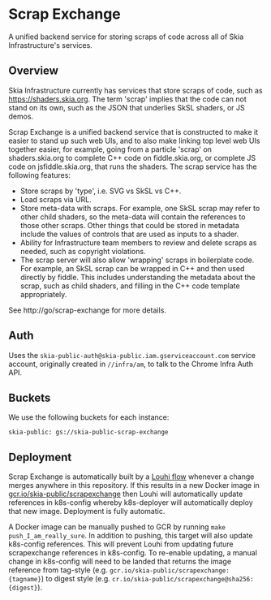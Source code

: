 # Scrap Exchange

A unified backend service for storing scraps of code across all of Skia Infrastructure's services.

## Overview

Skia Infrastructure currently has services that store scraps of code, such as
https://shaders.skia.org. The term 'scrap' implies that the code can not stand
on its own, such as the JSON that underlies SkSL shaders, or JS demos.

Scrap Exchange is a unified backend service that is constructed to make it
easier to stand up such web UIs, and to also make linking top level web UIs
together easier, for example, going from a particle 'scrap' on
shaders.skia.org to complete C++ code on fiddle.skia.org, or complete JS code
on jsfiddle.skia.org, that runs the shaders. The scrap service has the
following features:

- Store scraps by 'type', i.e. SVG vs SkSL vs C++.
- Load scraps via URL.
- Store meta-data with scraps. For example, one SkSL scrap may refer to other
  child shaders, so the meta-data will contain the references to those other
  scraps. Other things that could be stored in metadata include the values of
  controls that are used as inputs to a shader.
- Ability for Infrastructure team members to review and delete scraps as
  needed, such as copyright violations.
- The scrap server will also allow 'wrapping' scraps in boilerplate code. For
  example, an SkSL scrap can be wrapped in C++ and then used directly by
  fiddle. This includes understanding the metadata about the scrap, such as
  child shaders, and filling in the C++ code template appropriately.

See http://go/scrap-exchange for more details.

## Auth

Uses the `skia-public-auth@skia-public.iam.gserviceaccount.com` service account,
originally created in `//infra/am`, to talk to the Chrome Infra Auth API.

## Buckets

We use the following buckets for each instance:

    skia-public: gs://skia-public-scrap-exchange

## Deployment

Scrap Exchange is automatically built by a
[Louhi flow](https://louhi.dev/6316342352543744/flow-detail/dee997a6-0306-49f9-b902-dd8a7e7aab9b?branch=main)
whenever a change merges anywhere in this repository. If this results in a new
Docker image in
[gcr.io/skia-public/scrapexchange](https://console.cloud.google.com/gcr/images/skia-public/global/scrapexchange)
then Louhi will automatically update references in k8s-config whereby
k8s-deployer will automatically deploy that new image. Deployment is fully
automatic.

A Docker image can be manually pushed to GCR by running
`make push_I_am_really_sure`. In addition to pushing, this target will also
update k8s-config references. This will prevent Louhi from updating future
scrapexchange references in k8s-config. To re-enable updating, a manual change
in k8s-config will need to be landed that returns the image reference from
tag-style (e.g. `gcr.io/skia-public/scrapexchange:{tagname}`)
to digest style (e.g. `cr.io/skia-public/scrapexchange@sha256:{digest}`).
